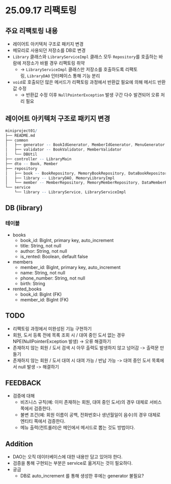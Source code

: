 # **25.09.17 리팩토링**

## **주요 리팩토링 내용**

- 레이어트 아키텍처 구조로 패키지 변경
- 메모리로 사용되던 저장소를 DB로 변경
- `Library` 클래스와 `LibraryServiceImpl` 클래스 모두 `Repository`를 호출하는 바람에 저장소가 바뀔 경우 리팩토링 취약
    - → `LibraryServiceImpl` 클래스만 저장소를 호출하도록 리팩토링, `LibraryDAO` 인터페이스 통해 기능 분리
- `void`로 호출되던 많은 메서드가 리팩토링 과정에서 반환값 필요에 의해 메서드 반환값 수정
    - → 반환값 수정 이후 `NullPointerException` 발생 구간 다수 발견되어 오류 처리 필요

## **레이어트 아키텍처 구조로 패키지 변경**

```mathematica
miniproject01/
├── README.md
├── common
│   ├── generator -- BookIdGenerator, MemberIdGenerator, MenuGenerator
│   ├── validator -- BookValidator, MemberValidator
│   └── DBUtil
├── controller -- LibraryMain
├── dto -- Book, Member
├── repository
│   ├── book -- BookRepository, MemoryBookRepository, DataBookRepository
│   ├── library -- LibraryDAO, MemoryLibraryImpl
│   └── member -- MemberRepository, MemoryMemberRepository, DataMemberRepository
└── service
    └── library -- LibraryService, LibraryServiceImpl

```

## **DB (library)**

### **테이블**

- books
    - book_id: BigInt, primary key, auto_increment
    - title: String, not null
    - author: String, not null
    - is_rented: Boolean, default false
- members
    - member_id: BigInt, primary key, auto_increment
    - name: String, not null
    - phone_number: String, not null
    - birth: String
- rented_books
    - book_id: BigInt (FK)
    - member_id: BigInt (FK)

## **TODO**

- 리팩토링 과정에서 미완성된 기능 구현하기
- 회원, 도서 등록 전에 목록 조회 시 / 대여 중인 도서 없는 경우 NPE(NullPointerException 발생) -> 오류 해결하기
- 존재하지 않는 회원 / 도서 검색 시 아무 출력도 발생하지 않고 넘어감 -> 출력문 만들기
- 존재하지 않는 회원 / 도서 대여 시 대여 가능 / 반납 가능 -> 대여 중인 도서 목록에서 null 발생 -> 해결하기

## **FEEDBACK**

- 검증에 대해
    - 비즈니스 규칙(예: 이미 존재하는 회원, 대여 중인 도서)의 경우 대체로 서비스 쪽에서 검증한다.
    - 불변 조건(예: 회원 이름이 공백, 전화번호나 생년월일이 음수)의 경우 대체로 엔티티 쪽에서 검증한다.
    - 메뉴 출력(컨트롤러)은 메인에서 메서드로 뽑는 것도 방법이다.

## **Addition**

- DAO는 오직 데이터베이스에 대한 내용만 담고 있어야 한다.
- 검증을 통해 구현되는 부분은 service로 옮겨지는 것이 필요하다.
- 궁금
    - DB로 auto_increment 를 통해 생성한 후에는 generator 불필요?

